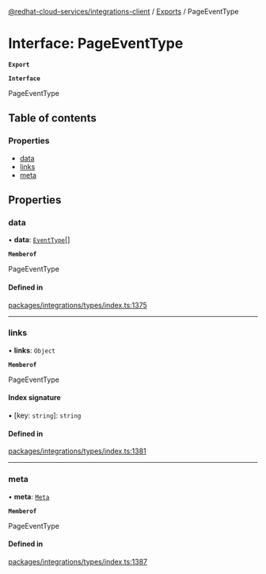 [@redhat-cloud-services/integrations-client](../README.md) / [Exports](../modules.md) / PageEventType

# Interface: PageEventType

**`Export`**

**`Interface`**

PageEventType

## Table of contents

### Properties

- [data](PageEventType.md#data)
- [links](PageEventType.md#links)
- [meta](PageEventType.md#meta)

## Properties

### data

• **data**: [`EventType`](EventType.md)[]

**`Memberof`**

PageEventType

#### Defined in

[packages/integrations/types/index.ts:1375](https://github.com/RedHatInsights/javascript-clients/blob/master/packages/integrations/types/index.ts#L1375)

___

### links

• **links**: `Object`

**`Memberof`**

PageEventType

#### Index signature

▪ [key: `string`]: `string`

#### Defined in

[packages/integrations/types/index.ts:1381](https://github.com/RedHatInsights/javascript-clients/blob/master/packages/integrations/types/index.ts#L1381)

___

### meta

• **meta**: [`Meta`](Meta.md)

**`Memberof`**

PageEventType

#### Defined in

[packages/integrations/types/index.ts:1387](https://github.com/RedHatInsights/javascript-clients/blob/master/packages/integrations/types/index.ts#L1387)
